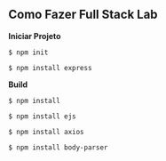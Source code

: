 ## Como Fazer Full Stack Lab

**Iniciar Projeto**

` $ npm init
`

` $ npm install express
`

**Build**

` $ npm install
`

` $ npm install ejs
`

` $ npm install axios
`

` $ npm install body-parser
`